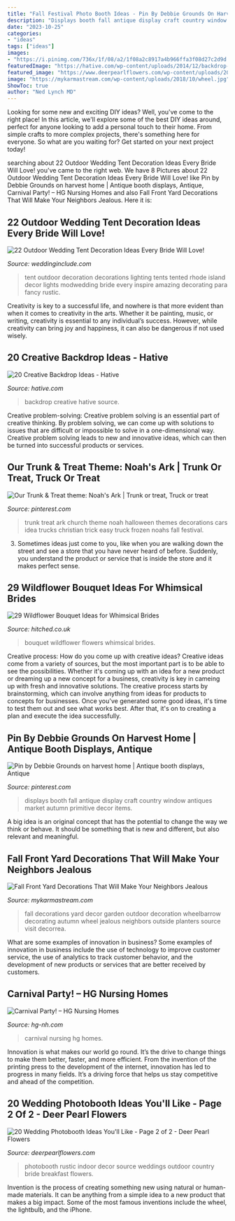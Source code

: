 ```yaml
---
title: "Fall Festival Photo Booth Ideas - Pin By Debbie Grounds On Harvest Home"
description: "Displays booth fall antique display craft country window antiques market autumn primitive decor items"
date: "2023-10-25"
categories:
- "ideas"
tags: ["ideas"]
images:
- "https://i.pinimg.com/736x/1f/08/a2/1f08a2c8917a4b966ffa3f08d27c2d9d.jpg"
featuredImage: "https://hative.com/wp-content/uploads/2014/12/backdrop-ideas/15-creative-backdrop-ideas.jpg"
featured_image: "https://www.deerpearlflowers.com/wp-content/uploads/2017/07/rustic-indoor-wedding-photobooth-decor.jpg"
image: "https://mykarmastream.com/wp-content/uploads/2018/10/wheel.jpg"
ShowToc: true
author: "Ned Lynch MD"
---
```



Looking for some new and exciting DIY ideas? Well, you've come to the right place! In this article, we'll explore some of the best DIY ideas around, perfect for anyone looking to add a personal touch to their home. From simple crafts to more complex projects, there's something here for everyone. So what are you waiting for? Get started on your next project today!

	

		
searching about 22 Outdoor Wedding Tent Decoration Ideas Every Bride Will Love! you've came to the right web. We have 8 Pictures about 22 Outdoor Wedding Tent Decoration Ideas Every Bride Will Love! like Pin by Debbie Grounds on harvest home | Antique booth displays, Antique, Carnival Party! – HG Nursing Homes and also Fall Front Yard Decorations That Will Make Your Neighbors Jealous. Here it is:
		
    
## 22 Outdoor Wedding Tent Decoration Ideas Every Bride Will Love!

<img loading=lazy src="http://www.weddinginclude.com/wp-content/uploads/2017/07/Tented-Wedding-with-al-fresco-lighting-and-candles.jpg" onerror="this.onerror=null;this.src='https://tse1.mm.bing.net/th?id=OIP.du0hJo4S-nWD9qyn5KrMWwHaLH&amp;pid=15.1';" alt="22 Outdoor Wedding Tent Decoration Ideas Every Bride Will Love!">

_Source: weddinginclude.com_

>tent outdoor decoration decorations lighting tents tented rhode island decor lights modwedding bride every inspire amazing decorating para fancy rustic. 

	

Creativity is key to a successful life, and nowhere is that more evident than when it comes to creativity in the arts. Whether it be painting, music, or writing, creativity is essential to any individual’s success. However, while creativity can bring joy and happiness, it can also be dangerous if not used wisely.

    
## 20 Creative Backdrop Ideas - Hative

<img loading=lazy src="https://hative.com/wp-content/uploads/2014/12/backdrop-ideas/15-creative-backdrop-ideas.jpg" onerror="this.onerror=null;this.src='https://tse4.mm.bing.net/th?id=OIP.jwmRt-z7T6XjPxgeV9cKIgHaLH&amp;pid=15.1';" alt="20 Creative Backdrop Ideas - Hative">

_Source: hative.com_

>backdrop creative hative source. 

	

Creative problem-solving:
Creative problem solving is an essential part of creative thinking. By problem solving, we can come up with solutions to issues that are difficult or impossible to solve in a one-dimensional way. Creative problem solving leads to new and innovative ideas, which can then be turned into successful products or services.

    
## Our Trunk &amp; Treat Theme: Noah&#039;s Ark | Trunk Or Treat, Truck Or Treat

<img loading=lazy src="https://i.pinimg.com/736x/0a/50/30/0a50303998b3cc794781a9f138a5f971--kids-church-church-ideas.jpg" onerror="this.onerror=null;this.src='https://tse1.mm.bing.net/th?id=OIP.x3jKxXSLLupm6fxxE5XCzgHaJ3&amp;pid=15.1';" alt="Our Trunk &amp; Treat theme: Noah&#039;s Ark | Trunk or treat, Truck or treat">

_Source: pinterest.com_

>trunk treat ark church theme noah halloween themes decorations cars idea trucks christian trick easy truck frozen noahs fall festival. 

	

3. Sometimes ideas just come to you, like when you are walking down the street and see a store that you have never heard of before. Suddenly, you understand the product or service that is inside the store and it makes perfect sense.

    
## 29 Wildflower Bouquet Ideas For Whimsical Brides

<img loading=lazy src="https://cdn0.hitched.co.uk/articles/images/3/6/0/7/img_67063/wildflower-bouquet.jpg" onerror="this.onerror=null;this.src='https://tse4.mm.bing.net/th?id=OIP.n2l5he5wzYmbSnF8u_fGSgHaJ-&amp;pid=15.1';" alt="29 Wildflower Bouquet Ideas for Whimsical Brides">

_Source: hitched.co.uk_

>bouquet wildflower flowers whimsical brides. 

	

Creative process: How do you come up with creative ideas?
Creative ideas come from a variety of sources, but the most important part is to be able to see the possibilities. Whether it's coming up with an idea for a new product or dreaming up a new concept for a business, creativity is key in cameing up with fresh and innovative solutions. The creative process starts by brainstorming, which can involve anything from ideas for products to concepts for businesses. Once you've generated some good ideas, it's time to test them out and see what works best. After that, it's on to creating a plan and execute the idea successfully.

    
## Pin By Debbie Grounds On Harvest Home | Antique Booth Displays, Antique

<img loading=lazy src="https://i.pinimg.com/736x/1f/08/a2/1f08a2c8917a4b966ffa3f08d27c2d9d.jpg" onerror="this.onerror=null;this.src='https://tse1.mm.bing.net/th?id=OIP.l4CuM0DdMxXQZse3Pd8UDwHaJ5&amp;pid=15.1';" alt="Pin by Debbie Grounds on harvest home | Antique booth displays, Antique">

_Source: pinterest.com_

>displays booth fall antique display craft country window antiques market autumn primitive decor items. 

	

A big idea is an original concept that has the potential to change the way we think or behave. It should be something that is new and different, but also relevant and meaningful.

    
## Fall Front Yard Decorations That Will Make Your Neighbors Jealous

<img loading=lazy src="https://mykarmastream.com/wp-content/uploads/2018/10/wheel.jpg" onerror="this.onerror=null;this.src='https://tse3.mm.bing.net/th?id=OIP.YvJ_M_HHZKdLfRvZCEHxrwHaJ4&amp;pid=15.1';" alt="Fall Front Yard Decorations That Will Make Your Neighbors Jealous">

_Source: mykarmastream.com_

>fall decorations yard decor garden outdoor decoration wheelbarrow decorating autumn wheel jealous neighbors outside planters source visit decorrea. 

	

What are some examples of innovation in business?
Some examples of innovation in business include the use of technology to improve customer service, the use of analytics to track customer behavior, and the development of new products or services that are better received by customers.

    
## Carnival Party! – HG Nursing Homes

<img loading=lazy src="https://www.hg-nh.com/wp-content/uploads/2016/05/0513161412e_resized.jpg" onerror="this.onerror=null;this.src='https://tse1.mm.bing.net/th?id=OIP.-VJDCYev3_eM3RvRjGtJyQHaEK&amp;pid=15.1';" alt="Carnival Party! – HG Nursing Homes">

_Source: hg-nh.com_

>carnival nursing hg homes. 

	

Innovation is what makes our world go round. It’s the drive to change things to make them better, faster, and more efficient. From the invention of the printing press to the development of the internet, innovation has led to progress in many fields. It’s a driving force that helps us stay competitive and ahead of the competition.

    
## 20 Wedding Photobooth Ideas You&#039;ll Like - Page 2 Of 2 - Deer Pearl Flowers

<img loading=lazy src="https://www.deerpearlflowers.com/wp-content/uploads/2017/07/rustic-indoor-wedding-photobooth-decor.jpg" onerror="this.onerror=null;this.src='https://tse3.mm.bing.net/th?id=OIP.XWjkkSWZ27RCDQBHRE086QHaKX&amp;pid=15.1';" alt="20 Wedding Photobooth Ideas You&#039;ll Like - Page 2 of 2 - Deer Pearl Flowers">

_Source: deerpearlflowers.com_

>photobooth rustic indoor decor source weddings outdoor country bride breakfast flowers. 

	

Invention is the process of creating something new using natural or human-made materials. It can be anything from a simple idea to a new product that makes a big impact. Some of the most famous inventions include the wheel, the lightbulb, and the iPhone.

